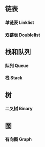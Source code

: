 ## 链表

#### 单链表 Linklist 
#### 双链表 Doublelist

## 栈和队列

#### 队列 Queue

#### 栈 Stack

## 树
#### 二叉树 Binary

## 图   
####  有向图 Graph